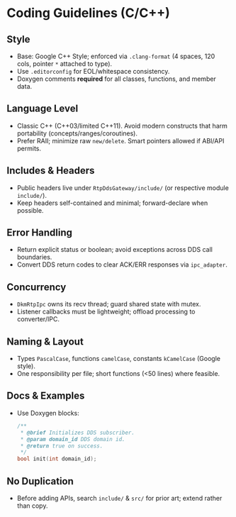 # Coding Guidelines (C/C++)

## Style
- Base: Google C++ Style; enforced via `.clang-format` (4 spaces, 120 cols, pointer `*` attached to type).
- Use `.editorconfig` for EOL/whitespace consistency.
- Doxygen comments **required** for all classes, functions, and member data.

## Language Level
- Classic C++ (C++03/limited C++11). Avoid modern constructs that harm portability (concepts/ranges/coroutines).
- Prefer RAII; minimize raw `new/delete`. Smart pointers allowed if ABI/API permits.

## Includes & Headers
- Public headers live under `RtpDdsGateway/include/` (or respective module `include/`).
- Keep headers self-contained and minimal; forward-declare when possible.

## Error Handling
- Return explicit status or boolean; avoid exceptions across DDS call boundaries.
- Convert DDS return codes to clear ACK/ERR responses via `ipc_adapter`.

## Concurrency
- `DkmRtpIpc` owns its recv thread; guard shared state with mutex.
- Listener callbacks must be lightweight; offload processing to converter/IPC.

## Naming & Layout
- Types `PascalCase`, functions `camelCase`, constants `kCamelCase` (Google style).
- One responsibility per file; short functions (<50 lines) where feasible.

## Docs & Examples
- Use Doxygen blocks:
  ```cpp
  /**
   * @brief Initializes DDS subscriber.
   * @param domain_id DDS domain id.
   * @return true on success.
   */
  bool init(int domain_id);
  ```

## No Duplication
- Before adding APIs, search `include/` & `src/` for prior art; extend rather than copy.
